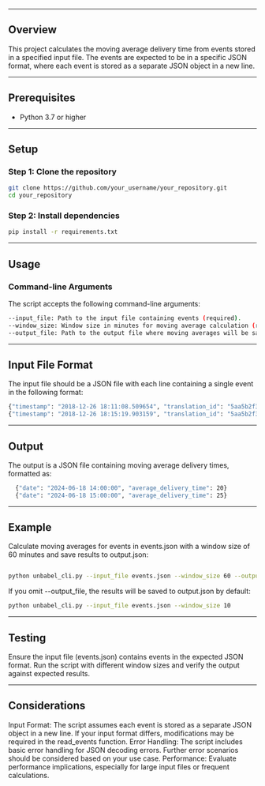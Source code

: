 

---

## Overview 

This project calculates the moving average delivery time from events stored in a specified input file. The events are expected to be in a specific JSON format, where each event is stored as a separate JSON object in a new line.

---

## Prerequisites

- Python 3.7 or higher

---

## Setup



### Step 1: Clone the repository

```bash
git clone https://github.com/your_username/your_repository.git
cd your_repository
```

### Step 2: Install dependencies

```bash
pip install -r requirements.txt
```
---

## Usage

### Command-line Arguments

The script accepts the following command-line arguments:

```bash
--input_file: Path to the input file containing events (required).
--window_size: Window size in minutes for moving average calculation (required).
--output_file: Path to the output file where moving averages will be saved (optional). If not specified, defaults to output.json.
```



---

##  Input File Format

The input file should be a JSON file with each line containing a single event in the following format:
```bash
{"timestamp": "2018-12-26 18:11:08.509654", "translation_id": "5aa5b2f39f7254a75aa5", "source_language": "en", "target_language": "fr", "client_name": "airliberty", "event_name": "translation_delivered", "nr_words": 30, "duration": 20}
{"timestamp": "2018-12-26 18:15:19.903159", "translation_id": "5aa5b2f39f7254a75aa4", "source_language": "en", "target_language": "fr", "client_name": "airliberty", "event_name": "translation_delivered", "nr_words": 30, "duration": 31}
```

---

## Output


The output is a JSON file containing moving average delivery times, formatted as:
```bash
  {"date": "2024-06-18 14:00:00", "average_delivery_time": 20}
  {"date": "2024-06-18 15:00:00", "average_delivery_time": 25}
```

---

## Example
Calculate moving averages for events in events.json with a window size of 60 minutes and save results to output.json:


```bash

python unbabel_cli.py --input_file events.json --window_size 60 --output_file output.json

```



If you omit --output_file, the results will be saved to output.json by default:

```bash
python unbabel_cli.py --input_file events.json --window_size 10
```

---


##  Testing

Ensure the input file (events.json) contains events in the expected JSON format.
Run the script with different window sizes and verify the output against expected results.

---

##  Considerations

Input Format: The script assumes each event is stored as a separate JSON object in a new line. If your input format differs, modifications may be required in the read_events function.
Error Handling: The script includes basic error handling for JSON decoding errors. Further error scenarios should be considered based on your use case.
Performance: Evaluate performance implications, especially for large input files or frequent calculations.



